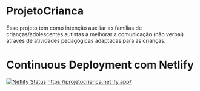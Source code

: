 # ProjetoCrianca
Esse projeto tem como intenção auxiliar as famílias de crianças/adolescentes autistas a melhorar a comunicação (não verbal) através de atividades pedagógicas adaptadas para as crianças. 

# Continuous Deployment com Netlify
[![Netlify Status](https://api.netlify.com/api/v1/badges/043b6f71-acf6-4537-8c4c-819e975babd6/deploy-status)](https://app.netlify.com/sites/projetocrianca/deploys)
https://projetocrianca.netlify.app/
